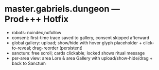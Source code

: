 # master.gabriels.dungeon — Prod+++ Hotfix
- robots: noindex,nofollow
- consent: first-time trace saved to gallery, consent skipped afterward
- global gallery: upload; show/hide with hover glyph placeholder + click-to-reveal; drag-reorder (persistent)
- sanctum: free scroll; cards clickable; locked shows ritual message
- per-area view: area Lore & area Gallery with upload/show-hide/drag + back to Sanctum
